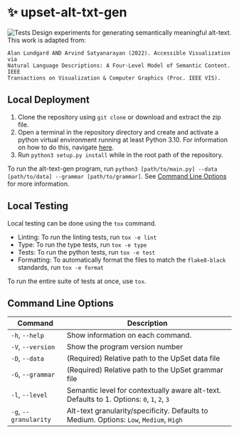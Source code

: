# :sparkles: upset-alt-txt-gen
![Tests](https://github.com/visdesignlab/upset-alt-txt-gen/actions/workflows/tests.yml/badge.svg)
Design experiments for generating semantically meaningful alt-text. 
This work is adapted from:

```
Alan Lundgard AND Arvind Satyanarayan (2022). Accessible Visualization via 
Natural Language Descriptions: A Four-Level Model of Semantic Content. IEEE 
Transactions on Visualization & Computer Graphics (Proc. IEEE VIS).
```

## Local Deployment

1. Clone the repository using `git clone` or download and extract the zip file.
2. Open a terminal in the repository directory and create and activate a python virtual environment running at least Python 3.10. For information on how to do this, navigate [here](https://docs.python.org/3/library/venv.html).
3. Run `python3 setup.py install` while in the root path of the repository.

To run the alt-text-gen program, run `python3 [path/to/main.py] --data [path/to/data] --grammar [path/to/grammar]`. See [Command Line Options](#command-line-options) for more information.

## Local Testing

Local testing can be done using the `tox` command.

- Linting: To run the linting tests, run `tox -e lint`
- Type: To run the type tests, run `tox -e type`
- Tests: To run the python tests, run `tox -e test`
- Formatting: To automatically format the files to match the `flake8-black` standards, run `tox -e format`

To run the entire suite of tests at once, use `tox`.

## Command Line Options

| Command           | Description                                                                         |
|-------------------|-------------------------------------------------------------------------------------|
| `-h`, `--help`        | Show information on each command.                                                   |
| `-V`, `--version`     | Show the program version number                                                     |
| `-D`, `--data`            | (Required) Relative path to the UpSet data file                                     |
| `-G`, `--grammar`         | (Required) Relative path to the UpSet grammar file                                  |
| `-l`, `--level`       | Semantic level for contextually aware alt-text. Defaults to 1. Options: `0`, `1`, `2`, `3`  |
| `-g`, `--granularity` | Alt-text granularity/specificity. Defaults to Medium. Options: `Low`, `Medium`, `High`    |